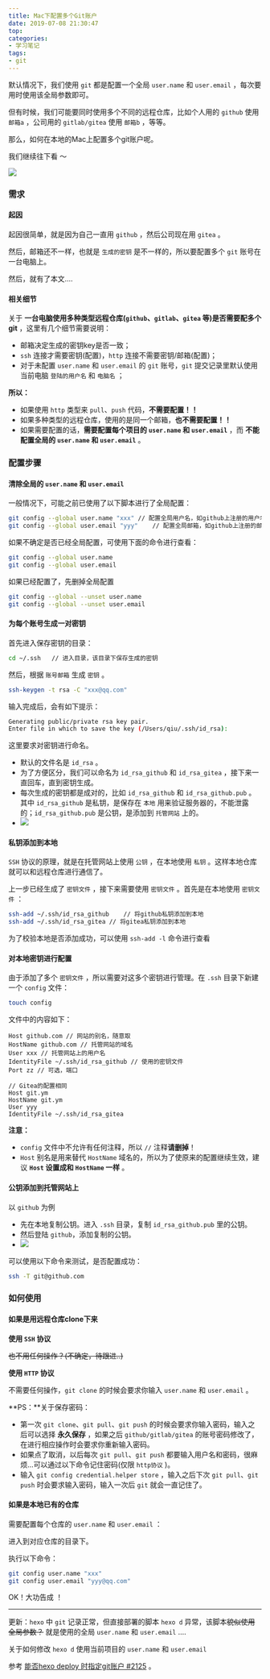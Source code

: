 ```yaml
---
title: Mac下配置多个Git账户
date: 2019-07-08 21:30:47
top:
categories:
- 学习笔记
tags:
- git
---
```


默认情况下，我们使用 `git` 都是配置一个全局 `user.name` 和 `user.email` ，每次要用时使用该全局参数即可。

但有时候，我们可能要同时使用多个不同的远程仓库，比如个人用的 `github` 使用 `邮箱a` ，公司用的 `gitlab/gitea` 使用 `邮箱b` ，等等。

那么，如何在本地的Mac上配置多个git账户呢。

我们继续往下看 ～

<!--more-->

![](/images/mg-1.jpg)

### 需求

#### 起因

起因很简单，就是因为自己一直用 `github` ，然后公司现在用 `gitea`  。

然后，邮箱还不一样，也就是 `生成的密钥` 是不一样的，所以要配置多个 `git` 账号在一台电脑上。

然后，就有了本文....

#### 相关细节

关于 **一台电脑使用多种类型远程仓库(`github`、`gitlab`、`gitea` 等)是否需要配多个git** ，这里有几个细节需要说明：

- 邮箱决定生成的密钥key是否一致；
- `ssh` 连接才需要密钥(配置)，`http` 连接不需要密钥/邮箱(配置)；
- 对于未配置 `user.name` 和 `user.email` 的 `git` 账号，`git` 提交记录里默认使用当前电脑 `登陆的用户名` 和 `电脑名` ；

**所以：**

- 如果使用 `http` 类型来 `pull`、`push` 代码，**不需要配置！！** 
- 如果多种类型的远程仓库，使用的是同一个邮箱，**也不需要配置！！**
- 如果需要配置的话，**需要配置每个项目的 `user.name` 和 `user.email`** ，而 **不能配置全局的 `user.name` 和 `user.email`** 。

### 配置步骤

#### 清除全局的 `user.name` 和 `user.email`

一般情况下，可能之前已使用了以下脚本进行了全局配置：

```bash
git config --global user.name "xxx"	// 配置全局用户名，如github上注册的用户名
git config --global user.email "yyy"	// 配置全局邮箱，如github上注册的邮箱
```

如果不确定是否已经全局配置，可使用下面的命令进行查看：

```bash
git config --global user.name
git config --global user.email
```

如果已经配置了，先删掉全局配置

```bash
git config --global --unset user.name
git config --global --unset user.email
```

#### 为每个账号生成一对密钥

首先进入保存密钥的目录：

```bash
cd ~/.ssh	// 进入目录，该目录下保存生成的密钥
```

然后，根据 `账号邮箱` 生成 `密钥` 。

```bash
ssh-keygen -t rsa -C "xxx@qq.com"
```

输入完成后，会有如下提示：

```bash
Generating public/private rsa key pair.
Enter file in which to save the key (/Users/qiu/.ssh/id_rsa):
```

这里要求对密钥进行命名。

- 默认的文件名是 `id_rsa` 。
- 为了方便区分，我们可以命名为 `id_rsa_github` 和 `id_rsa_gitea` ，接下来一直回车，直到密钥生成。
- 每次生成的密钥都是成对的，比如 `id_rsa_github` 和 `id_rsa_github.pub` 。其中 `id_rsa_github` 是私钥，是保存在 `本地` 用来验证服务器的，不能泄露的；`id_rsa_github.pub` 是公钥，是添加到 `托管网站` 上的。
- ![](/images/mg-2.jpg)

#### 私钥添加到本地

`SSH` 协议的原理，就是在托管网站上使用 `公钥` ，在本地使用 `私钥` 。这样本地仓库就可以和远程仓库进行通信了。

上一步已经生成了 `密钥文件` ，接下来需要使用 `密钥文件` 。首先是在本地使用 `密钥文件` ：

```bash
ssh-add ~/.ssh/id_rsa_github	// 将github私钥添加到本地
ssh-add ~/.ssh/id_rsa_gitea	// 将gitea私钥添加到本地
```

为了校验本地是否添加成功，可以使用 `ssh-add -l` 命令进行查看

#### 对本地密钥进行配置

由于添加了多个 `密钥文件` ，所以需要对这多个密钥进行管理。在 `.ssh` 目录下新建一个 `config` 文件：

```bash
touch config
```

文件中的内容如下：

```
Host github.com // 网站的别名，随意取
HostName github.com // 托管网站的域名
User xxx // 托管网站上的用户名
IdentityFile ~/.ssh/id_rsa_github // 使用的密钥文件
Port zz	// 可选，端口

// Gitea的配置相同
Host git.ym
HostName git.ym
User yyy
IdentityFile ~/.ssh/id_rsa_gitea
```

**注意：**

- `config` 文件中不允许有任何注释，所以 `//` 注释**请删掉**！
- `Host` 别名是用来替代 `HostName` 域名的，所以为了使原来的配置继续生效，建议 **`Host` 设置成和 `HostName` 一样** 。

#### 公钥添加到托管网站上

以 `github` 为例

- 先在本地复制公钥。进入 `.ssh` 目录，复制 `id_rsa_github.pub` 里的公钥。
- 然后登陆 `github`，添加复制的公钥。
- ![](/images/mg-3.jpg)

可以使用以下命令来测试，是否配置成功：

```bash
ssh -T git@github.com
```

### 如何使用

#### 如果是用远程仓库clone下来

**使用 `SSH` 协议**

~~也不用任何操作？(不确定，待跟进..)~~

**使用 `HTTP` 协议**

不需要任何操作，`git clone` 的时候会要求你输入 `user.name` 和 `user.email` 。

**PS：**关于保存密码：

- 第一次 `git clone`、`git pull`、`git push` 的时候会要求你输入密码，输入之后可以选择 **永久保存** ，如果之后 `github/gitlab/gitea` 的账号密码修改了，在进行相应操作时会要求你重新输入密码。
- 如果点了取消，以后每次 `git pull`、`git push` 都要输入用户名和密码，很麻烦...可以通过以下命令记住密码(仅限 `http协议` )。
- 输入 `git config credential.helper store` ，输入之后下次 `git pull`、`git push` 时会要求输入密码，输入一次后 `git` 就会一直记住了。

#### 如果是本地已有的仓库

需要配置每个仓库的 `user.name` 和 `user.email` ：

进入到对应仓库的目录下。

执行以下命令：

```bash
git config user.name "xxx"
git config user.email "yyy@qq.com"
```

OK！大功告成 ！

---

更新：`hexo` 中 `git` 记录正常，但直接部署的脚本 `hexo d` 异常，该脚本~~貌似使用全局参数？~~ 就是使用的全局 `user.name` 和 `user.email` ....

关于如何修改 `hexo d` 使用当前项目的 `user.name` 和 `user.email` 

参考 [能否hexo deploy 时指定git账户 #2125](https://github.com/hexojs/hexo/issues/2125) 。